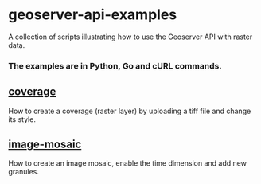 # geoserver-api-examples
A collection of scripts illustrating how to use the Geoserver API with raster data.

### The examples are in Python, Go and cURL commands.

## [coverage](https://github.com/pvernier/geoserver-api-examples/tree/master/coverage)

How to create a coverage (raster layer) by uploading a tiff file and change its style.

## [image-mosaic](https://github.com/pvernier/geoserver-api-examples/tree/master/image-mosaic)

How to create an image mosaic, enable the time dimension and add new granules.

